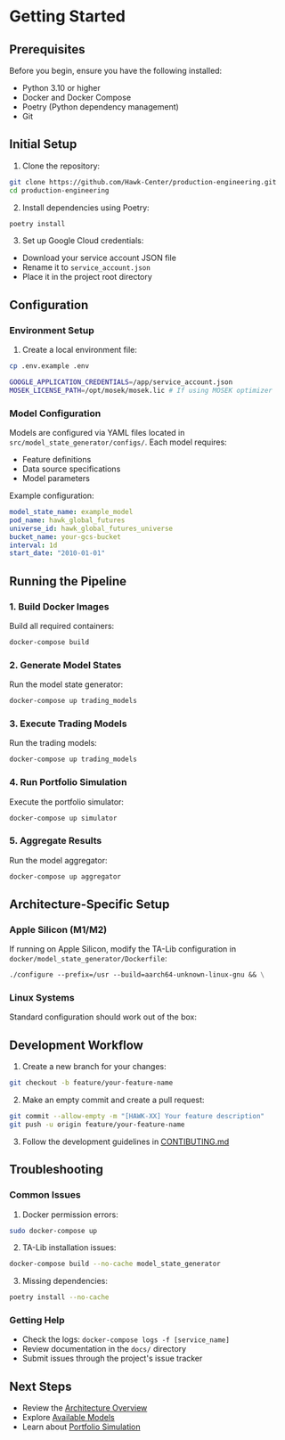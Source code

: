 # Getting Started

## Prerequisites

Before you begin, ensure you have the following installed:

- Python 3.10 or higher
- Docker and Docker Compose
- Poetry (Python dependency management)
- Git

## Initial Setup

1. Clone the repository:

```bash
git clone https://github.com/Hawk-Center/production-engineering.git
cd production-engineering
```

2. Install dependencies using Poetry:

``` bash
poetry install
```

3. Set up Google Cloud credentials:

- Download your service account JSON file
- Rename it to `service_account.json`
- Place it in the project root directory

## Configuration

### Environment Setup

1. Create a local environment file:

```bash
cp .env.example .env
```

```bash
GOOGLE_APPLICATION_CREDENTIALS=/app/service_account.json
MOSEK_LICENSE_PATH=/opt/mosek/mosek.lic # If using MOSEK optimizer
```

### Model Configuration

Models are configured via YAML files located in `src/model_state_generator/configs/`. Each model requires:

- Feature definitions
- Data source specifications
- Model parameters

Example configuration:

```yaml
model_state_name: example_model
pod_name: hawk_global_futures
universe_id: hawk_global_futures_universe
bucket_name: your-gcs-bucket
interval: 1d
start_date: "2010-01-01"
```

## Running the Pipeline

### 1. Build Docker Images

Build all required containers:

```bash
docker-compose build
```

### 2. Generate Model States

Run the model state generator:

```bash
docker-compose up trading_models
```

### 3. Execute Trading Models

Run the trading models:

```bash
docker-compose up trading_models
```

### 4. Run Portfolio Simulation

Execute the portfolio simulator:

```bash
docker-compose up simulator
```

### 5. Aggregate Results

Run the model aggregator:

```bash
docker-compose up aggregator
```

## Architecture-Specific Setup

### Apple Silicon (M1/M2)

If running on Apple Silicon, modify the TA-Lib configuration in
`docker/model_state_generator/Dockerfile`:

```dockerfile
./configure --prefix=/usr --build=aarch64-unknown-linux-gnu && \
```

### Linux Systems

Standard configuration should work out of the box:

## Development Workflow

1. Create a new branch for your changes:

```bash
git checkout -b feature/your-feature-name
```

2. Make an empty commit and create a pull request:

```bash
git commit --allow-empty -m "[HAWK-XX] Your feature description"
git push -u origin feature/your-feature-name
```

3. Follow the development guidelines in [CONTIBUTING.md](../../CONTRIBUTING.md)

## Troubleshooting

### Common Issues

1. Docker permission errors:

```bash
sudo docker-compose up
```

2. TA-Lib installation issues:

```bash
docker-compose build --no-cache model_state_generator
```

3. Missing dependencies:

```bash
poetry install --no-cache
```

### Getting Help

- Check the logs: `docker-compose logs -f [service_name]`
- Review documentation in the `docs/` directory
- Submit issues through the project's issue tracker

## Next Steps

- Review the [Architecture Overview](architecture.md)
- Explore [Available Models](../trading-models/available-models.md)
- Learn about [Portfolio Simulation](../portfolio-simulation/backtesting.md)
